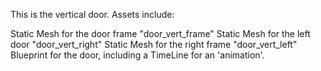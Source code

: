 This is the vertical door. Assets include:

Static Mesh for the door frame "door_vert_frame"
Static Mesh for the left door "door_vert_right"
Static Mesh for the right frame "door_vert_left"
Blueprint for the door, including a TimeLine for an 'animation'.
